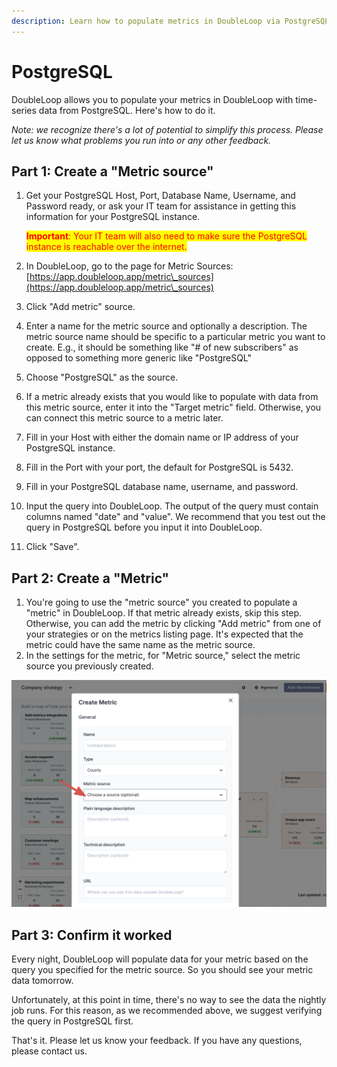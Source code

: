 ```yaml
---
description: Learn how to populate metrics in DoubleLoop via PostgreSQL.
---
```


# PostgreSQL

DoubleLoop allows you to populate your metrics in DoubleLoop with time-series data from PostgreSQL. Here's how to do it.

_Note: we recognize there's a lot of potential to simplify this process. Please let us know what problems you run into or any other feedback._

## Part 1: **Create a "Metric source"**

1.  Get your PostgreSQL Host, Port, Database Name, Username, and Password ready, or ask your IT team for assistance in getting this information for your PostgreSQL instance.

    <mark style="color:red;">**Important**</mark><mark style="color:red;">: Your IT team will also need to make sure the PostgreSQL instance is reachable over the internet.</mark>
2. In DoubleLoop, go to the page for Metric Sources: [https://app.doubleloop.app/metric\_sources](https://app.doubleloop.app/metric\_sources)
3. Click "Add metric" source.
4. Enter a name for the metric source and optionally a description. The metric source name should be specific to a particular metric you want to create. E.g., it should be something like "# of new subscribers" as opposed to something more generic like "PostgreSQL"
5. Choose "PostgreSQL" as the source.
6. If a metric already exists that you would like to populate with data from this metric source, enter it into the "Target metric" field. Otherwise, you can connect this metric source to a metric later.
7. Fill in your Host with either the domain name or IP address of your PostgreSQL instance.
8. Fill in the Port with your port, the default for PostgreSQL is 5432.
9. Fill in your PostgreSQL database name, username, and password.
10. Input the query into DoubleLoop. The output of the query must contain columns named "date" and "value". We recommend that you test out the query in PostgreSQL before you input it into DoubleLoop.
11. Click "Save".

## Part 2: **Create a "Metric"**

1. You're going to use the "metric source" you created to populate a "metric" in DoubleLoop. If that metric already exists, skip this step. Otherwise, you can add the metric by clicking "Add metric" from one of your strategies or on the metrics listing page. It's expected that the metric could have the same name as the metric source.
2. In the settings for the metric, for "Metric source," select the metric source you previously created.

![](<../.gitbook/assets/CleanShot 2022-03-07 at 14.52.00@2x.png>)

## Part 3: Confirm it worked

Every night, DoubleLoop will populate data for your metric based on the query you specified for the metric source. So you should see your metric data tomorrow.

Unfortunately, at this point in time, there's no way to see the data the nightly job runs. For this reason, as we recommended above, we suggest verifying the query in PostgreSQL first.

That's it. Please let us know your feedback. If you have any questions, please contact us.
